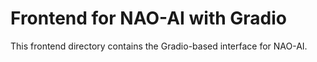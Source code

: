 # Frontend for NAO-AI with Gradio
This frontend directory contains the Gradio-based interface for NAO-AI.
